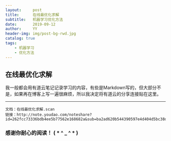 ```yaml
---
layout:     post
title:      在线最优化求解
subtitle:   机器学习优化方法
date:       2019-09-12
author:     YY
header-img: img/post-bg-rwd.jpg
catalog: true
tags:
    - 机器学习
    - 优化方法
---
```


## 在线最优化求解   

我一般都会用有道云笔记记录学习的内容，有些是Markdown写的，但大部分不是，如果再在博客上写一遍很麻烦，所以我决定将有道云的分享连接贴在这里。

---

```
文档：在线最优化求解.scan
链接：http://note.youdao.com/noteshare?id=262fcc73336bdb4ee5b77562e168682a&sub=ba2ad620b544390597e4d404d5bc38dd
```

### **感谢你耐心的阅读！ ( * ^ _ ^ * )**